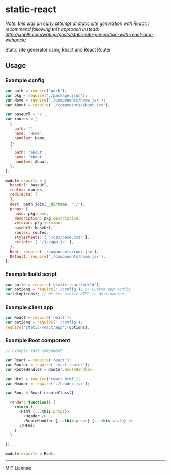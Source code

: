 # static-react

*Note: this was an early attempt at static site generation with React. I recommend following this approach instead: http://jxnblk.com/writing/posts/static-site-generation-with-react-and-webpack/*

Static site generator using React and React Router

## Usage

### Example config

```js
var path = require('path');
var pkg = require('./package.json');
var Home = require('./components/home.jsx');
var About = require('./components/about.jsx');

var baseUrl = '/';
var routes = [
  {
    path: '',
    name: 'Home',
    handler: Home,
  },
  {
    path: 'about',
    name: 'About',
    handler: About,
  },
];

module.exports = {
  baseUrl: baseUrl,
  routes: routes,
  redirects: [
  ],
  dest: path.join(__dirname, './'),
  props: {
    name: pkg.name,
    description: pkg.description,
    version: pkg.version,
    baseUrl: baseUrl,
    routes: routes,
    stylesheets: [ '/css/base.css' ],
    scripts: [ '/js/app.js' ],
  },
  Root: require('./components/root.jsx'),
  Default: require('./components/home.jsx'),
};
```

### Example build script

```js
var build = require('static-react/build');
var options = require('./config'); // Custom app config
build(options); // Writes static HTML to destination
```

### Example client app

```js
var React = require('react');
var options = require('./config');
require('static-react/app')(options);
```


### Example Root component

```js
// Example root component

var React = require('react');
var Router = require('react-router');
var RouteHandler = Router.RouteHandler;

var Html = require('react-html');
var Header = require('./header.jsx');

var Root = React.createClass({

  render: function() {
    return (
      <Html {...this.props}>
        <Header />
        <RouteHandler {...this.props} {...this.state} />
      </Html>
    )
  }

});

module.exports = Root;
```

---

MIT License
